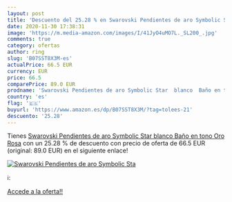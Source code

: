 ```yaml
---
layout: post
title: 'Descuento del 25.28 % en Swarovski Pendientes de aro Symbolic Sta'
date: 2020-11-30 17:38:31
image: 'https://m.media-amazon.com/images/I/41JyO4uMO7L._SL200_.jpg'
comments: true
category: ofertas
author: ring
slug: 'B07SST8X3M-es'
actualPrice: 66.5 EUR
currency: EUR
price: 66.5
comparePrice: 89.0 EUR
prodname: 'Swarovski Pendientes de aro Symbolic Star  blanco  Baño en tono Oro Rosa'
country: 'es'
flag: '🇪🇸'
buyurl: 'https://www.amazon.es/dp/B07SST8X3M/?tag=tolees-21'
descuento: '25.28'
---
```


Tienes [Swarovski Pendientes de aro Symbolic Star  blanco  Baño en tono Oro Rosa](https://www.amazon.es/dp/B07SST8X3M/?tag=tolees-21) con un 25.28 % de descuento con precio de oferta de 66.5 EUR (original: 89.0 EUR) en el siguiente enlace!

[![Swarovski Pendientes de aro Symbolic Sta](https://m.media-amazon.com/images/I/41JyO4uMO7L._SL200_.jpg)](https://www.amazon.es/dp/B07SST8X3M/?tag=tolees-21)

ℹ️:


[Accede a la oferta!!](https://www.amazon.es/dp/B07SST8X3M/?tag=tolees-21)

